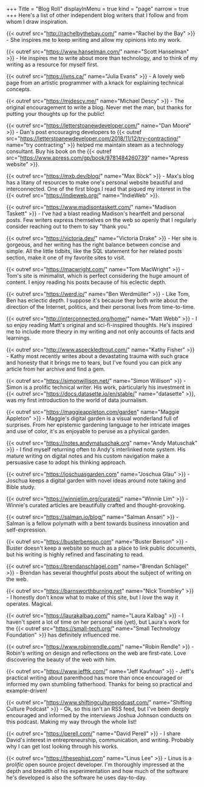 +++
Title = "Blog Roll"
displayInMenu = true
kind = "page"
narrow = true
+++
Here's a list of other independent blog writers that I follow and from whom I draw inspiration.

{{< outref src="http://rachelbythebay.com/" name="Rachel by the Bay" >}} - She inspires me to keep writing and allow my opinions into my work.

{{< outref src="https://www.hanselman.com/" name="Scott Hanselman" >}} - He inspires me to write about more than technology, and to think of my writing as a resource for myself first.

{{< outref src="https://jvns.ca/" name="Julia Evans" >}} - A lovely web page from an artistic programmer with a knack for explaining technical concepts.

{{< outref src="https://mjdescy.me/" name="Michael Descy" >}} - The original encouragement to write a blog. Never met the man, but thanks for putting your thoughts up for the public!

{{< outref src="https://letterstoanewdeveloper.com/" name="Dan Moore" >}} - Dan's post encouraging developers to {{< outref src="https://letterstoanewdeveloper.com/2018/11/12/try-contracting/" name="try contracting" >}} helped me maintain steam as a technology consultant. Buy his book on the {{< outref src="https://www.apress.com/gp/book/9781484260739" name="Apress website" >}}.

{{< outref src="https://mxb.dev/blog/" name="Max Böck" >}} - Max's blog has a litany of resources to make one's personal website beautiful and interconnected. One of the first blogs I read that piqued my interest in the {{< outref src="https://indieweb.org/" name="IndieWeb" >}}.

{{< outref src="https://www.madisontaskett.com/" name="Madison Taskett" >}} - I've had a blast reading Madison's heartfelt and personal posts. Few writers express themselves on the web so openly that I regularly consider reaching out to them to say "thank you."

{{< outref src="https://victoria.dev/" name="Victoria Drake" >}} - Her site is gorgeous, and her writing has the right balance between concise and simple. All the little tidbits, like the SQL statement for her related posts section, make it one of my favorite sites to visit.

{{< outref src="https://macwright.com/" name="Tom MacWright" >}} - Tom's site is minimalist, which is perfect considering the huge amount of content. I enjoy reading his posts because of his eclectic depth.

{{< outref src="https://werd.io/" name="Ben Werdmüller" >}} - Like Tom, Ben has eclectic depth. I suppose it's because they both write about the direction of the Internet, politics, and their personal lives from time-to-time.

{{< outref src="http://interconnected.org/home/" name="Matt Webb" >}} - I so enjoy reading Matt's original and sci-fi-inspired thoughts. He's inspired me to include more theory in my writing and not only accounts of facts and learnings.

{{< outref src="http://www.aspeckledtrout.com/" name="Kathy Fisher" >}} - Kathy most recently writes about a devastating trauma with such grace and honesty that it brings me to tears, but I've found you can pick any article from her archive and find a gem.

{{< outref src="https://simonwillison.net/" name="Simon Willison" >}} - Simon is a prolific technical writer. His work, particularly his investment in {{< outref src="https://docs.datasette.io/en/stable/" name="datasette" >}}, was my first introduction to the world of data journalism.

{{< outref src="https://maggieappleton.com/garden" name="Maggie Appleton" >}} - Maggie's digital garden is a visual wonderland full of surprises. From her epistemic gardening language to her intricate images and use of color, it's as enjoyable to peruse as a physical garden.

{{< outref src="https://notes.andymatuschak.org" name="Andy Matuschak" >}} - I find myself returning often to Andy's interlinked note system. His mature writing on digital notes and his custom navigation make a persuasive case to adopt his thinking approach.

{{< outref src="https://joschuasgarden.com" name="Joschua Glau" >}} - Joschua keeps a digital garden with novel ideas around note taking and Bible study.

{{< outref src="https://winnielim.org/curated/" name="Winnie Lim" >}} - Winnie's curated articles are beautifully crafted and thought-provoking.

{{< outref src="https://salman.io/blog/" name="Salman Ansari" >}} - Salman is a fellow polymath with a bent towards business innovation and self-expression.

{{< outref src="https://busterbenson.com" name="Buster Benson" >}} - Buster doesn't keep a website so much as a place to link public documents, but his writing is highly refined and fascinating to read.

{{< outref src="https://brendanschlagel.com" name="Brendan Schlagel" >}} - Brendan has several thoughtful posts about the subject of writing on the web.

{{< outref src="https://barnsworthburning.net" name="Nick Trombley" >}} - I honestly don't know what to make of this site, but I _love_ the way it operates. Magical.

{{< outref src="https://laurakalbag.com/" name="Laura Kalbag" >}} - I haven't spent a lot of time on her personal site (yet), but Laura's work for the {{< outref src="https://small-tech.org/" name="Small Technology Foundation" >}} has definitely influenced me.

{{< outref src="https://www.robinrendle.com/" name="Robin Rendle" >}} - Robin's writing on design and reflections on the web are first-rate. Love discovering the beauty of the web with him.

{{< outref src="https://www.jefftk.com/" name="Jeff Kaufman" >}} - Jeff's practical writing about parenthood has more than once encouraged or informed my own stumbling fatherhood. Thanks for being so practical and example-driven!

{{< outref src="https://www.shiftingculturepodcast.com/" name="Shifting Culture Podcast" >}} - Ok, so this isn't an RSS feed, but I've been deeply encouraged and informed by the interviews Joshua Johnson conducts on this podcast. Making my way through the whole list!

{{< outref src="https://perell.com/" name="David Perell" >}} - I share David's interest in entrepreneurship, communication, and writing. Probably why I can get lost looking through his works.

{{< outref src="https://thesephist.com" name="Linus Lee" >}} - Linus is a _prolific_ open source project developer. I'm thoroughly impressed at the depth and breadth of his experimentation and how much of the software he's developed is also the software he uses day-to-day.
